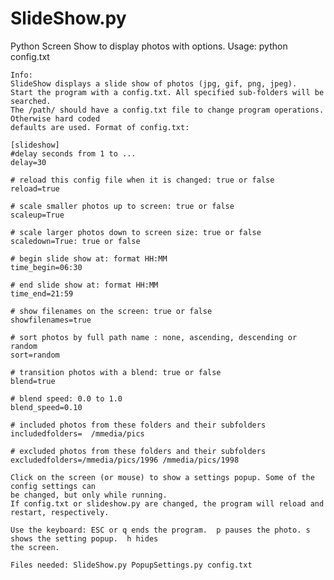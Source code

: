 # SlideShow.py
Python Screen Show to display photos with options.
Usage: python config.txt
    
    Info:
    SlideShow displays a slide show of photos (jpg, gif, png, jpeg).
    Start the program with a config.txt. All specified sub-folders will be searched. 
    The /path/ should have a config.txt file to change program operations. Otherwise hard coded
    defaults are used. Format of config.txt:
    
    [slideshow]
    #delay seconds from 1 to ...
    delay=30
    
    # reload this config file when it is changed: true or false
    reload=true
    
    # scale smaller photos up to screen: true or false
    scaleup=True
    
    # scale larger photos down to screen size: true or false
    scaledown=True: true or false
    
    # begin slide show at: format HH:MM
    time_begin=06:30
    
    # end slide show at: format HH:MM
    time_end=21:59
    
    # show filenames on the screen: true or false
    showfilenames=true
    
    # sort photos by full path name : none, ascending, descending or random
    sort=random
    
    # transition photos with a blend: true or false
    blend=true
    
    # blend speed: 0.0 to 1.0
    blend_speed=0.10

    # included photos from these folders and their subfolders
    includedfolders=  /mmedia/pics
    
    # excluded photos from these folders and their subfolders
    excludedfolders=/mmedia/pics/1996 /mmedia/pics/1998
    
    Click on the screen (or mouse) to show a settings popup. Some of the config settings can
    be changed, but only while running.
    If config.txt or slideshow.py are changed, the program will reload and restart, respectively.
    
    Use the keyboard: ESC or q ends the program.  p pauses the photo. s shows the setting popup.  h hides
    the screen.
    
    Files needed: SlideShow.py PopupSettings.py config.txt

